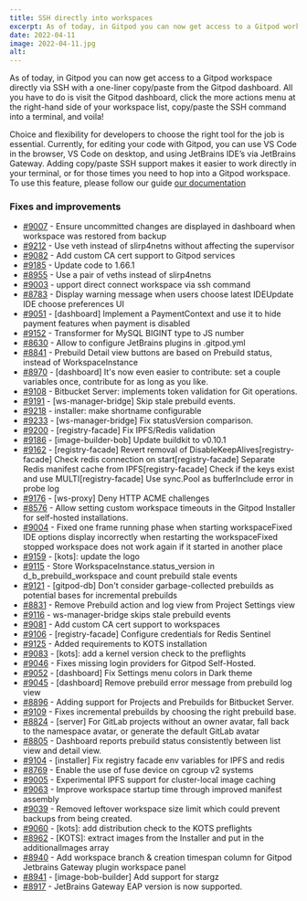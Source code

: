 ```yaml
---
title: SSH directly into workspaces
excerpt: As of today, in Gitpod you can now get access to a Gitpod workspace directly via SSH with a one-liner copy/paste from the Gitpod dashboard.
date: 2022-04-11
image: 2022-04-11.jpg
alt:
---
```


<script>
  import Contributors from "$lib/components/changelog/contributors.svelte";
</script>

As of today, in Gitpod you can now get access to a Gitpod workspace directly via SSH with a one-liner copy/paste from the Gitpod dashboard. All you have to do is visit the Gitpod dashboard, click the more actions menu at the right-hand side of your workspace list, copy/paste the SSH command into a terminal, and voila!

Choice and flexibility for developers to choose the right tool for the job is essential. Currently, for editing your code with Gitpod, you can use VS Code in the browser, VS Code on desktop, and using JetBrains IDE’s via JetBrains Gateway. Adding copy/paste SSH support makes it easier to work directly in your terminal, or for those times you need to hop into a Gitpod workspace. To use this feature, please follow our guide [our documentation](/docs/references/ides-and-editors/command-line)

<p><Contributors usernames="akosyakov,csweichel,geropl,gtsiolis,iQQBot,loujaybee,mustard-mh" /></p>

### Fixes and improvements

- [#9007](https://github.com/gitpod-io/gitpod/pull/9007) - Ensure uncommitted changes are displayed in dashboard when workspace was restored from backup <Contributors usernames="AlexTugarev,Furisto,aledbf,csweichel,easyCZ,geropl,sagor999" />
- [#9212](https://github.com/gitpod-io/gitpod/pull/9212) - Use veth instead of slirp4netns without affecting the supervisor <Contributors usernames="aledbf,iQQBot,princerachit,utam0k" />
- [#9082](https://github.com/gitpod-io/gitpod/pull/9082) - Add custom CA cert support to Gitpod services <Contributors usernames="corneliusludmann,csweichel,easyCZ,iamulya,princerachit" />
- [#9185](https://github.com/gitpod-io/gitpod/pull/9185) - Update code to 1.66.1 <Contributors usernames="jeanp413,mustard-mh" />
- [#8955](https://github.com/gitpod-io/gitpod/pull/8955) - Use a pair of veths instead of slirp4netns <Contributors usernames="akosyakov,aledbf,csweichel,iQQBot,kylos101,princerachit,utam0k" />
- [#9003](https://github.com/gitpod-io/gitpod/pull/9003) - upport direct connect workspace via ssh command <Contributors usernames="akosyakov,csweichel,geropl,gtsiolis,iQQBot,loujaybee,mustard-mh" />
- [#8783](https://github.com/gitpod-io/gitpod/pull/8783) - Display warning message when users choose latest IDEUpdate IDE choose preferences UI <Contributors usernames="akosyakov,andreafalzetti,easyCZ,geropl,gtsiolis,iQQBot,jeanp413,loujaybee,mustard-mh" />
- [#9051](https://github.com/gitpod-io/gitpod/pull/9051) - [dashboard] Implement a PaymentContext and use it to hide payment features when payment is disabled <Contributors usernames="AlexTugarev,geropl,jankeromnes" />
- [#9152](https://github.com/gitpod-io/gitpod/pull/9152) - Transformer for MySQL BIGINT type to JS number <Contributors usernames="easyCZ,geropl" />
- [#8630](https://github.com/gitpod-io/gitpod/pull/8630) - Allow to configure JetBrains plugins in .gitpod.yml <Contributors usernames="akosyakov,felladrin,geropl,loujaybee,nandajavarma" />
- [#8841](https://github.com/gitpod-io/gitpod/pull/8841) - Prebuild Detail view buttons are based on Prebuild status, instead of WorkspaceInstance <Contributors usernames="easyCZ,geropl" />
- [#8970](https://github.com/gitpod-io/gitpod/pull/8970) - [dashboard] It's now even easier to contribute: set a couple variables once, contribute for as long as you like. <Contributors usernames="geropl,iQQBot,laushinka,mustard-mh,trumbitta" />
- [#9108](https://github.com/gitpod-io/gitpod/pull/9108) - Bitbucket Server: implements token validation for Git operations. <Contributors usernames="AlexTugarev,geropl,jldec" />
- [#9191](https://github.com/gitpod-io/gitpod/pull/9191) - [ws-manager-bridge] Skip stale prebuild events. <Contributors usernames="easyCZ,geropl" />
- [#9218](https://github.com/gitpod-io/gitpod/pull/9218) - installer: make shortname configurable <Contributors usernames="MrSimonEmms,andrew-farries,easyCZ,geropl" />
- [#9233](https://github.com/gitpod-io/gitpod/pull/9233) - [ws-manager-bridge] Fix statusVersion comparison. <Contributors usernames="easyCZ,jankeromnes" />
- [#9200](https://github.com/gitpod-io/gitpod/pull/9200) - [registry-facade] Fix IPFS/Redis validation <Contributors usernames="akosyakov,aledbf,csweichel,geropl,nandajavarma,utam0k" />
- [#9186](https://github.com/gitpod-io/gitpod/pull/9186) - [image-builder-bob] Update buildkit to v0.10.1 <Contributors usernames="aledbf,sagor999,utam0k" />
- [#9162](https://github.com/gitpod-io/gitpod/pull/9162) - [registry-facade] Revert removal of DisableKeepAlives[registry-facade] Check redis connection on start[registry-facade] Separate Redis manifest cache from IPFS[registry-facade] Check if the keys exist and use MULTI[registry-facade] Use sync.Pool as bufferInclude error in probe log <Contributors usernames="aledbf,corneliusludmann,csweichel" />
- [#9176](https://github.com/gitpod-io/gitpod/pull/9176) - [ws-proxy] Deny HTTP ACME challenges <Contributors usernames="aledbf,csweichel" />
- [#8576](https://github.com/gitpod-io/gitpod/pull/8576) - Allow setting custom workspace timeouts in the Gitpod Installer for self-hosted installations. <Contributors usernames="Furisto,MrSimonEmms,akosyakov,corneliusludmann,jankeromnes,mads-hartmann,princerachit" />
- [#9004](https://github.com/gitpod-io/gitpod/pull/9004) - Fixed one frame running phase when starting workspaceFixed IDE options display incorrectly when restarting the workspaceFixed stopped workspace does not work again if it started in another place <Contributors usernames="akosyakov,andreafalzetti,geropl,mustard-mh" />
- [#9159](https://github.com/gitpod-io/gitpod/pull/9159) - [kots]: update the logo <Contributors usernames="MrSimonEmms,corneliusludmann,gtsiolis" />
- [#9115](https://github.com/gitpod-io/gitpod/pull/9115) - Store WorkspaceInstance.status_version in d_b_prebuild_workspace and count prebuild stale events <Contributors usernames="andrew-farries,easyCZ" />
- [#9121](https://github.com/gitpod-io/gitpod/pull/9121) - [gitpod-db] Don't consider garbage-collected prebuilds as potential bases for incremental prebuilds <Contributors usernames="geropl,jankeromnes" />
- [#8831](https://github.com/gitpod-io/gitpod/pull/8831) - Remove Prebuild action and log view from Project Settings view <Contributors usernames="AlexTugarev,easyCZ,gtsiolis,jldec" />
- [#9116](https://github.com/gitpod-io/gitpod/pull/9116) - ws-manager-bridge skips stale prebuild events <Contributors usernames="AlexTugarev,easyCZ" />
- [#9081](https://github.com/gitpod-io/gitpod/pull/9081) - Add custom CA cert support to workspaces <Contributors usernames="csweichel,sagor999" />
- [#9106](https://github.com/gitpod-io/gitpod/pull/9106) - [registry-facade] Configure credentials for Redis Sentinel <Contributors usernames="aledbf,csweichel" />
- [#9125](https://github.com/gitpod-io/gitpod/pull/9125) - Added requirements to KOTS installation <Contributors usernames="MrSimonEmms,lucasvaltl" />
- [#9083](https://github.com/gitpod-io/gitpod/pull/9083) - [kots]: add a kernel version check to the preflights <Contributors usernames="MrSimonEmms,corneliusludmann" />
- [#9046](https://github.com/gitpod-io/gitpod/pull/9046) - Fixes missing login providers for Gitpod Self-Hosted. <Contributors usernames="AlexTugarev,MrSimonEmms,geropl" />
- [#9052](https://github.com/gitpod-io/gitpod/pull/9052) - [dashboard] Fix Settings menu colors in Dark theme <Contributors usernames="AlexTugarev,jankeromnes" />
- [#9045](https://github.com/gitpod-io/gitpod/pull/9045) - [dashboard] Remove prebuild error message from prebuild log view <Contributors usernames="AlexTugarev,easyCZ,jankeromnes" />
- [#8896](https://github.com/gitpod-io/gitpod/pull/8896) - Adding support for Projects and Prebuilds for Bitbucket Server. <Contributors usernames="AlexTugarev,csweichel,easyCZ,geropl,jankeromnes,jldec" />
- [#9109](https://github.com/gitpod-io/gitpod/pull/9109) - Fixes incremental prebuilds by choosing the right prebuild base. <Contributors usernames="jankeromnes,laushinka" />
- [#8824](https://github.com/gitpod-io/gitpod/pull/8824) - [server] For GitLab projects without an owner avatar, fall back to the namespace avatar, or generate the default GitLab avatar <Contributors usernames="andrew-farries,easyCZ,gtsiolis,jankeromnes" />
- [#8805](https://github.com/gitpod-io/gitpod/pull/8805) - Dashboard reports prebuild status consistently between list view and detail view. <Contributors usernames="AlexTugarev,andrew-farries,easyCZ,gtsiolis,jankeromnes" />
- [#9104](https://github.com/gitpod-io/gitpod/pull/9104) - [installer] Fix registry facade env variables for IPFS and redis <Contributors usernames="aledbf,princerachit" />
- [#8769](https://github.com/gitpod-io/gitpod/pull/8769) - Enable the use of fuse device on cgroup v2 systems <Contributors usernames="Furisto,MrSimonEmms,kylos101,utam0k" />
- [#9005](https://github.com/gitpod-io/gitpod/pull/9005) - Experimental IPFS support for cluster-local image caching <Contributors usernames="Furisto,MrSimonEmms,aledbf,csweichel,nandajavarma,princerachit,sagor999,utam0k" />
- [#9063](https://github.com/gitpod-io/gitpod/pull/9063) - Improve workspace startup time through improved manifest assembly <Contributors usernames="aledbf,csweichel" />
- [#9039](https://github.com/gitpod-io/gitpod/pull/9039) - Removed leftover workspace size limit which could prevent backups from being created. <Contributors usernames="aledbf,csweichel" />
- [#9060](https://github.com/gitpod-io/gitpod/pull/9060) - [kots]: add distribution check to the KOTS preflights <Contributors usernames="MrSimonEmms,nandajavarma" />
- [#8962](https://github.com/gitpod-io/gitpod/pull/8962) - [KOTS]: extract images from the Installer and put in the additionalImages array <Contributors usernames="MrSimonEmms,Pothulapati,akosyakov" />
- [#8940](https://github.com/gitpod-io/gitpod/pull/8940) - Add workspace branch & creation timespan column for Gitpod Jetbrains Gateway plugin workspace panel <Contributors usernames="Sunset17,akosyakov,felladrin,gtsiolis,iQQBot,meysholdt,mustard-mh,yaohui-wyh" />
- [#8941](https://github.com/gitpod-io/gitpod/pull/8941) - [image-bob-builder] Add support for stargz <Contributors usernames="Furisto,aledbf" />
- [#8917](https://github.com/gitpod-io/gitpod/pull/8917) - JetBrains Gateway EAP version is now supported. <Contributors usernames="akosyakov,felladrin" />
